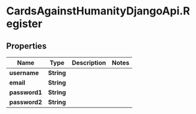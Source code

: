 # CardsAgainstHumanityDjangoApi.Register

## Properties

Name | Type | Description | Notes
------------ | ------------- | ------------- | -------------
**username** | **String** |  | 
**email** | **String** |  | 
**password1** | **String** |  | 
**password2** | **String** |  | 


